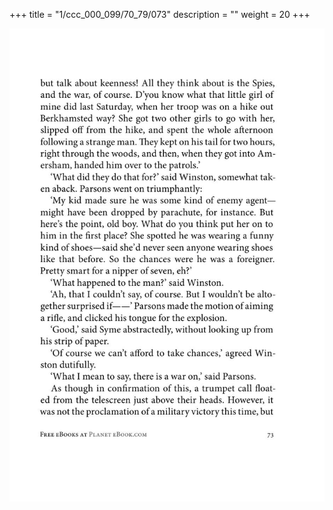 +++
title = "1/ccc_000_099/70_79/073"
description = ""
weight = 20
+++

<img class="center-fit-jpg" src="/jpg_/out_jpg_1984__073.jpg" ></img>

